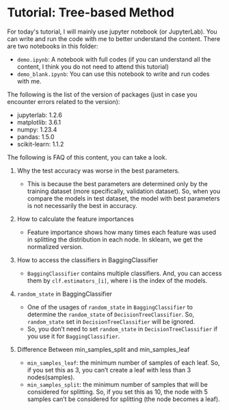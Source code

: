 # Tutorial: Tree-based Method
For today's tutorial, I will mainly use jupyter notebook (or JupyterLab).
You can write and run the code with me to better understand the content.
There are two notebooks in this folder:
- `demo.ipynb`: A notebook with full codes (if you can understand all the content, I think you do not need to attend this tutorial)
- `demo_blank.ipynb`: You can use this notebook to write and run codes with me.

The following is the list of the version of packages (just in case you encounter errors related to the version):
- jupyterlab: 1.2.6
- matplotlib: 3.6.1
- numpy: 1.23.4
- pandas: 1.5.0
- scikit-learn: 1.1.2

The following is FAQ of this content, you can take a look.
1. Why the test accuracy was worse in the best parameters.
    - This is because the best parameters are determined only by the training dataset (more specifically, validation dataset). So, when you compare the models in test dataset, the model with best parameters is not necessarily the best in accuracy.

2. How to calculate the feature importances
    - Feature importance shows how many times each feature was used in splitting the distribution in each node. In sklearn, we get the normalized version.

3. How to access the classifiers in BaggingClassifier
    - `BaggingClassifier` contains multiple classifiers. And, you can access them by `clf.estimators_[i]`, where i is the index of the models.

4. `random_state` in BaggingClassifier
    - One of the usages of `random_state` in `BaggingClassifier` to determine the `random_state` of `DecisionTreeClassifier`. So,  `random_state` set in `DecisionTreeClassifier` will be ignored.
    - So, you don’t need to set `random_state` in `DecisionTreeClassifier` if you use it for `BaggingClassifier`.

5. Difference Between min_samples_split and min_samples_leaf
    - `min_samples_leaf`: the minimum number of samples of each leaf. So, if you set this as 3, you can’t create a leaf with less than 3 nodes(samples).
    - `min_samples_split`: the minimum number of samples that will be considered for splitting. So, if you set this as 10, the node with 5 samples can’t be considered for splitting (the node becomes a leaf).